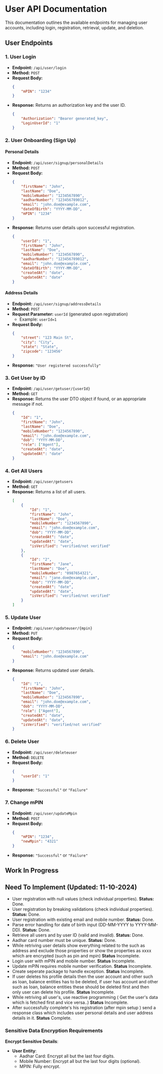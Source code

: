 
# User API Documentation

This documentation outlines the available endpoints for managing user accounts, including login, registration, retrieval, update, and deletion.

## User Endpoints

### 1. User Login
- **Endpoint:** `/api/user/login`
- **Method:** `POST`
- **Request Body:**
    ```json
    {
        "mPIN": "1234"
    }
    ```
- **Response:** Returns an authorization key and the user ID.
    ```json
    {
        "Authorization": "Bearer generated_key",
        "LoginUserId": "1"
    }
    ```

### 2. User Onboarding (Sign Up)

#### Personal Details
- **Endpoint:** `/api/user/signup/personalDetails`
- **Method:** `POST`
- **Request Body:**
    ```json
    {
        "firstName": "John",
        "lastName": "Doe",
        "mobileNumber": "1234567890",
        "aadharNumber": "123456789012",
        "email": "john.doe@example.com",
        "dateOfBirth": "YYYY-MM-DD",
        "mPIN": "1234"
    }
    ```
- **Response:** Returns user details upon successful registration.
    ```json
    {
        "userId": "1",
        "firstName": "John",
        "lastName": "Doe",
        "mobileNumber": "1234567890",
        "aadharNumber": "123456789012",
        "email": "john.doe@example.com",
        "dateOfBirth": "YYYY-MM-DD",
        "createdAt": "date",
        "updatedAt": "date"
    }
    ```

#### Address Details
- **Endpoint:** `/api/user/signup/addressDetails`
- **Method:** `POST`
- **Request Parameter:** `userId` (generated upon registration)
    - Example: `userId=1`
- **Request Body:**
    ```json
    {
        "street": "123 Main St",
        "city": "City",
        "state": "State",
        "zipcode": "123456"
    }
    ```
- **Response:** `"User registered successfully"`

### 3. Get User by ID
- **Endpoint:** `/api/user/getuser/{userId}`
- **Method:** `GET`
- **Response:** Returns the user DTO object if found, or an appropriate message if not.
    ```json
    {
        "Id": "1",
        "firstName": "John",
        "lastName": "Doe",
        "mobileNumber": "1234567890",
        "email": "john.doe@example.com",
        "dob": "YYYY-MM-DD",
        "role": ["Agent"],
        "createdAt": "date",
        "updatedAt": "date"
    }
    ```

### 4. Get All Users
- **Endpoint:** `/api/user/getusers`
- **Method:** `GET`
- **Response:** Returns a list of all users.
    ```json
    [
        {
            "Id": "1",
            "firstName": "John",
            "lastName": "Doe",
            "mobileNumber": "1234567890",
            "email": "john.doe@example.com",
            "dob": "YYYY-MM-DD",
            "createdAt": "date",
            "updatedAt": "date",
            "isVerified": "verified/not verified"
        },
        {
            "Id": "2",
            "firstName": "Jane",
            "lastName": "Doe",
            "mobileNumber": "0987654321",
            "email": "jane.doe@example.com",
            "dob": "YYYY-MM-DD",
            "createdAt": "date",
            "updatedAt": "date",
            "isVerified": "verified/not verified"
        }
    ]
    ```

### 5. Update User
- **Endpoint:** `/api/user/updateuser/{mpin}`
- **Method:** `PUT`
- **Request Body:**
    ```json
    {
        "mobileNumber": "1234567890",
        "email": "john.doe@example.com"
    }
    ```
- **Response:** Returns updated user details.
    ```json
    {
        "Id": "1",
        "firstName": "John",
        "lastName": "Doe",
        "mobileNumber": "1234567890",
        "email": "john.doe@example.com",
        "dob": "YYYY-MM-DD",
        "role": ["Agent"],
        "createdAt": "date",
        "updatedAt": "date",
        "isVerified": "verified/not verified"
    }
    ```

### 6. Delete User
- **Endpoint:** `/api/user/deleteuser`
- **Method:** `DELETE`
- **Request Body:**
    ```json
    {
        "userId": "1"
    }
    ```
- **Response:** `"Successful"` or `"Failure"`

### 7. Change mPIN
- **Endpoint:** `/api/user/updateMpin`
- **Method:** `POST`
- **Request Body:**
    ```json
    {
        "mPIN": "1234",
        "newMpin": "4321"
    }
    ```
- **Response:** `"Successful"` or `"Failure"`



## Work In Progress

## Need To Implement (Updated: 11-10-2024)

- User registration with null values (check individual properties). **Status:** Done.
- User registration by breaking validations (check individual properties). **Status:** Done.
- User registration with existing email and mobile number. **Status:** Done.
- Parse error handling for date of birth input (DD-MM-YYYY to YYYY-MM-DD). **Status:** Done.
- Retrieve all users and by user ID (valid and invalid). **Status:** Done.
- Aadhar card number must be unique. **Status:** Done.
- While retriving user details show everything related to the such as address and exclude those properties or show the properties as xxxx which are encrypted (such as pin and mpin) **Status** Incomplete.
- Login user with mPIN and mobile number. **Status** Incomplete.
- Update mPIN requires mobile number verification. **Status** Incomplete.
- Create seperate package to handle exception. **Status** Incomplete.
- If user deletes his profile details then the user account and other such as loan, balance entities has to be deleted, if user has account and other such as loan, balance entities these should be deleted first and then only user can delete his profile. **Status** Incomplete.
- While retriving all user's, use reactive programming ( Get the user's data which is fetched first and vice versa..) **Status** Incomplete.
- After successfully complete's his registration (after mpin setup ) send a response class which includes user personal details and user address details in it.  **Status** Complete.


### Sensitive Data Encryption Requirements

**Encrypt Sensitive Details**:
   - **User Entity**:
     - Aadhar Card: Encrypt all but the last four digits.
     - Mobile Number: Encrypt all but the last four digits (optional).
     - MPIN: Fully encrypt.
